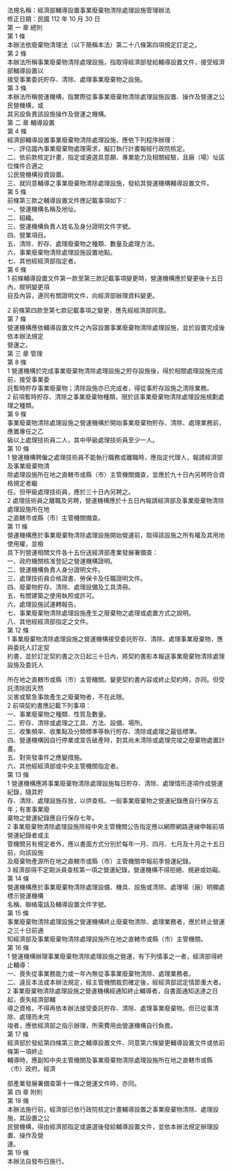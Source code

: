 法規名稱：經濟部輔導設置事業廢棄物清除處理設施管理辦法  
修正日期：民國 112 年 10 月 30 日  
第 一 章 總則  
第 1 條  
本辦法依廢棄物清理法（以下簡稱本法）第二十八條第四項規定訂定之。  
第 2 條  
本辦法所稱事業廢棄物清除處理設施，指取得經濟部發給輔導設置文件，接受經濟部輔導設置以  
接受事業委託貯存、清除、處理事業廢棄物之設施。  
第 3 條  
本辦法所稱營運機構，指實際從事事業廢棄物清除處理設施設置、操作及營運之公民營機構，或  
其另設負責該設施操作及營運之機構。  
第 二 章 輔導設置  
第 4 條  
經濟部輔導設置事業廢棄物清除處理設施，應依下列程序辦理：  
一、評估國內事業廢棄物處理需求，擬訂執行計畫報經行政院核定。  
二、依前款核定計畫，指定或遴選具意願、專業能力及相關經驗，且廠（場）址區位條件合適之  
公民營機構投資設置。  
三、就同意輔導之事業廢棄物清除處理設施，發給其營運機構輔導設置文件。  
第 5 條  
前條第三款之輔導設置文件應記載事項如下：  
一、營運機構名稱及地址。  
二、組織。  
三、營運機構負責人姓名及身分證明文件字號。  
四、營業項目。  
五、清除、貯存、處理廢棄物之種類、數量及處理方法。  
六、事業廢棄物清除處理設施設置地點。  
七、其他經經濟部指定者。  
第 6 條  
1 前條輔導設置文件第一款至第三款記載事項變更時，營運機構應於變更後十五日內，敘明變更項  
目及內容，連同有關證明文件，向經濟部辦理資料變更。  


2 前條第四款至第七款記載事項之變更，應先經經濟部同意。  
第 7 條  
營運機構應依輔導設置文件之內容設置事業廢棄物清除處理設施，並於設置完成後依本辦法規定  
營運之。  
第 三 章 管理  
第 8 條  
1 營運機構於完成事業廢棄物清除處理設施之貯存設施後，得於相關處理設施完成前，接受事業委  
託暫時貯存事業廢棄物；清除設施亦已完成者，得從事貯存設施之清除業務。  
2 前項暫時貯存、清除之事業廢棄物種類，限於該事業廢棄物清除處理設施規劃處理之種類。  
第 9 條  
事業廢棄物清除處理設施之營運機構於開始事業廢棄物貯存、清除、處理業務前，應置專任之乙  
級以上處理技術員二人，其中甲級處理技術員至少一人。  
第 10 條  
1 營運機構聘僱之處理技術員不能執行職務或離職時，應指定代理人，報請經濟部及事業廢棄物清  
除處理設施所在地之直轄市或縣（市）主管機關備查，並應於九十日內另聘符合資格規定者繼  
任。但甲級處理技術員，應於三十日內另聘之。  
2 處理技術員之離職及另聘，營運機構應於十五日內報請經濟部及事業廢棄物清除處理設施所在地  
之直轄市或縣（市）主管機關備查。  
第 11 條  
營運機構應於事業廢棄物清除處理設施開始營運前，取得該設施之所有權及其用地使用權，並檢  
具下列營運相關文件各十五份送經濟部產業發展署備查：  
一、政府機關核准登記之營運機構證明。  
二、營運機構負責人身分證明文件。  
三、處理技術員合格證書、勞保卡及任職證明文件。  
四、廢棄物貯存、清除、處理設備及工具清冊。  
五、有關建築之使用執照或許可。  
六、處理設施試運轉報告。  
七、事業廢棄物清除處理設施產生之廢棄物之處理或處置方式之說明。  
八、其他經經濟部指定之文件。  
第 12 條  
1 事業廢棄物清除處理設施之營運機構接受委託貯存、清除、處理事業廢棄物，應與委託人訂定契  
約書，並於訂定契約書之次日起三十日內，將契約書影本報送事業廢棄物清除處理設施及委託人  


所在地之直轄市或縣（市）主管機關。變更契約書內容或終止契約時，亦同。但受託清除因天然  
災害或緊急事故產生之廢棄物者，不在此限。  
2 前項契約書應記載下列事項：  
一、事業廢棄物之種類、性質及數量。  
二、貯存、清除或處理之工具、方法、設備、場所。  
三、收集頻率、收集點及分類標準等執行貯存、清除或處理之最低標準。  
四、營運機構因自行停業或宣告破產時，對其尚未清除或處理完竣之廢棄物處置計畫。  
五、對突發事件之應變措施。  
六、其他經經濟部或中央主管機關指定者。  
第 13 條  
1 營運機構應將事業廢棄物清除處理設施每日貯存、清除、處理情形逐項作成營運紀錄，隨其貯  
存、清除、處理設施存放，以供查核。一般事業廢棄物之營運紀錄應自行保存五年；有害事業廢  
棄物之營運紀錄應自行保存七年。  
2 事業廢棄物清除處理設施除經中央主管機關公告指定應以網際網路連線申報前項營運紀錄者或主  
管機關另有規定者外，應以書面方式分別於每年一月、四月、七月及十月之十五日前，向該設施  
及廢棄物產源所在地之直轄市或縣（市）主管機關申報前季營運紀錄。  
3 經濟部得不定期派員查核第一項之營運紀錄，營運機構不得拒絕、規避或妨礙。  
第 14 條  
營運機構應於事業廢棄物清除處理設備、機具、設施或清除、處理場（廠）明顯處標示營運機構  
名稱、聯絡電話及輔導設置文件字號。  
第 15 條  
事業廢棄物清除處理設施之營運機構終止廢棄物清除、處理業務者，應於終止營運之三十日前通  
知經濟部及事業廢棄物清除處理設施所在地之直轄市或縣（市）主管機關。  
第 16 條  
1 營運機構辦理事業廢棄物清除處理設施之營運，有下列情事之一者，經濟部得終止輔導：  
一、喪失從事業務能力或一年內無從事事業廢棄物清除、處理業務者。  
二、違反本法或本辦法規定，經主管機關裁罰確定後，經經濟部認定情節重大者。  
2 事業廢棄物清除處理設施之營運機構經通知終止輔導者，自書面通知送達之日起，喪失經濟部輔  
導之資格，不得再依本辦法接受委託貯存、清除、處理事業廢棄物。但已從事清除、處理而未完  
竣者，應依經濟部之指示辦理，所需費用由營運機構自行負擔。  
第 17 條  
經濟部於發給第四條第三款之輔導設置文件、同意第六條變更輔導設置文件或依前條第一項終止  
輔導時，應副知中央主管機關及事業廢棄物清除處理設施所在地之直轄市或縣（市）政府。經濟  


部產業發展署備查第十一條之營運文件時，亦同。  
第 四 章 附則  
第 18 條  
本辦法施行前，經濟部已依行政院核定計畫輔導設置之事業廢棄物清除、處理設施，其設置之公  
民營機構，得由經濟部指定或遴選後發給輔導設置文件，並依本辦法規定辦理設置、操作及營  
運。  
第 19 條  
本辦法自發布日施行。  


